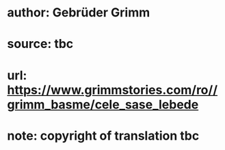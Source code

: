 # author: Gebrüder Grimm
# source: tbc
# url: https://www.grimmstories.com/ro//grimm_basme/cele_sase_lebede
# note: copyright of translation tbc


